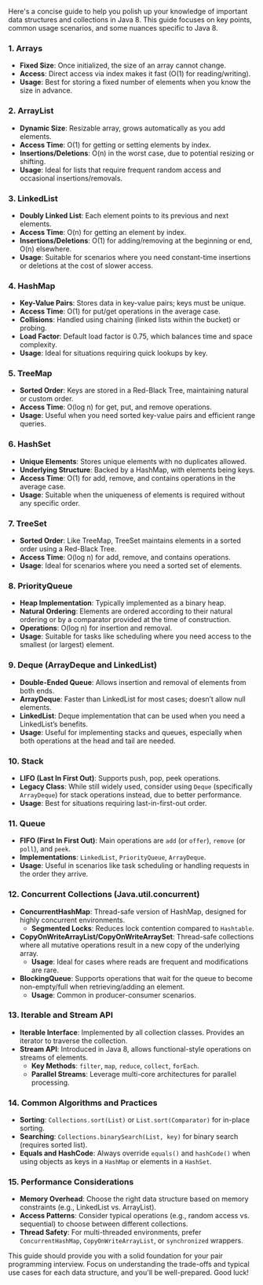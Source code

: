 Here's a concise guide to help you polish up your knowledge of important data structures and collections in Java 8. This guide focuses on key points, common usage scenarios, and some nuances specific to Java 8.

### 1. **Arrays**
- **Fixed Size**: Once initialized, the size of an array cannot change.
- **Access**: Direct access via index makes it fast (O(1) for reading/writing).
- **Usage**: Best for storing a fixed number of elements when you know the size in advance.

### 2. **ArrayList**
- **Dynamic Size**: Resizable array, grows automatically as you add elements.
- **Access Time**: O(1) for getting or setting elements by index.
- **Insertions/Deletions**: O(n) in the worst case, due to potential resizing or shifting.
- **Usage**: Ideal for lists that require frequent random access and occasional insertions/removals.

### 3. **LinkedList**
- **Doubly Linked List**: Each element points to its previous and next elements.
- **Access Time**: O(n) for getting an element by index.
- **Insertions/Deletions**: O(1) for adding/removing at the beginning or end, O(n) elsewhere.
- **Usage**: Suitable for scenarios where you need constant-time insertions or deletions at the cost of slower access.

### 4. **HashMap**
- **Key-Value Pairs**: Stores data in key-value pairs; keys must be unique.
- **Access Time**: O(1) for put/get operations in the average case.
- **Collisions**: Handled using chaining (linked lists within the bucket) or probing.
- **Load Factor**: Default load factor is 0.75, which balances time and space complexity.
- **Usage**: Ideal for situations requiring quick lookups by key.

### 5. **TreeMap**
- **Sorted Order**: Keys are stored in a Red-Black Tree, maintaining natural or custom order.
- **Access Time**: O(log n) for get, put, and remove operations.
- **Usage**: Useful when you need sorted key-value pairs and efficient range queries.

### 6. **HashSet**
- **Unique Elements**: Stores unique elements with no duplicates allowed.
- **Underlying Structure**: Backed by a HashMap, with elements being keys.
- **Access Time**: O(1) for add, remove, and contains operations in the average case.
- **Usage**: Suitable when the uniqueness of elements is required without any specific order.

### 7. **TreeSet**
- **Sorted Order**: Like TreeMap, TreeSet maintains elements in a sorted order using a Red-Black Tree.
- **Access Time**: O(log n) for add, remove, and contains operations.
- **Usage**: Ideal for scenarios where you need a sorted set of elements.

### 8. **PriorityQueue**
- **Heap Implementation**: Typically implemented as a binary heap.
- **Natural Ordering**: Elements are ordered according to their natural ordering or by a comparator provided at the time of construction.
- **Operations**: O(log n) for insertion and removal.
- **Usage**: Suitable for tasks like scheduling where you need access to the smallest (or largest) element.

### 9. **Deque (ArrayDeque and LinkedList)**
- **Double-Ended Queue**: Allows insertion and removal of elements from both ends.
- **ArrayDeque**: Faster than LinkedList for most cases; doesn’t allow null elements.
- **LinkedList**: Deque implementation that can be used when you need a LinkedList’s benefits.
- **Usage**: Useful for implementing stacks and queues, especially when both operations at the head and tail are needed.

### 10. **Stack**
- **LIFO (Last In First Out)**: Supports push, pop, peek operations.
- **Legacy Class**: While still widely used, consider using `Deque` (specifically `ArrayDeque`) for stack operations instead, due to better performance.
- **Usage**: Best for situations requiring last-in-first-out order.

### 11. **Queue**
- **FIFO (First In First Out)**: Main operations are `add` (or `offer`), `remove` (or `poll`), and `peek`.
- **Implementations**: `LinkedList`, `PriorityQueue`, `ArrayDeque`.
- **Usage**: Useful in scenarios like task scheduling or handling requests in the order they arrive.

### 12. **Concurrent Collections (Java.util.concurrent)**
- **ConcurrentHashMap**: Thread-safe version of HashMap, designed for highly concurrent environments.
    - **Segmented Locks**: Reduces lock contention compared to `Hashtable`.
- **CopyOnWriteArrayList/CopyOnWriteArraySet**: Thread-safe collections where all mutative operations result in a new copy of the underlying array.
    - **Usage**: Ideal for cases where reads are frequent and modifications are rare.
- **BlockingQueue**: Supports operations that wait for the queue to become non-empty/full when retrieving/adding an element.
    - **Usage**: Common in producer-consumer scenarios.

### 13. **Iterable and Stream API**
- **Iterable Interface**: Implemented by all collection classes. Provides an iterator to traverse the collection.
- **Stream API**: Introduced in Java 8, allows functional-style operations on streams of elements.
    - **Key Methods**: `filter`, `map`, `reduce`, `collect`, `forEach`.
    - **Parallel Streams**: Leverage multi-core architectures for parallel processing.

### 14. **Common Algorithms and Practices**
- **Sorting**: `Collections.sort(List)` or `List.sort(Comparator)` for in-place sorting.
- **Searching**: `Collections.binarySearch(List, key)` for binary search (requires sorted list).
- **Equals and HashCode**: Always override `equals()` and `hashCode()` when using objects as keys in a `HashMap` or elements in a `HashSet`.

### 15. **Performance Considerations**
- **Memory Overhead**: Choose the right data structure based on memory constraints (e.g., LinkedList vs. ArrayList).
- **Access Patterns**: Consider typical operations (e.g., random access vs. sequential) to choose between different collections.
- **Thread Safety**: For multi-threaded environments, prefer `ConcurrentHashMap`, `CopyOnWriteArrayList`, or `synchronized` wrappers.

This guide should provide you with a solid foundation for your pair programming interview. Focus on understanding the trade-offs and typical use cases for each data structure, and you'll be well-prepared. Good luck!
